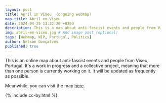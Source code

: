 ```yaml
---
layout: post
title: April in Viseu  (ongoing webmap)
map-title: Abril em Viseu
date: 2024-04-25 13:32:20 +0300
description: This is a map about anti-fascist events and people from Viseu (Portugal)
img: abril-em-viseu.jpg # Add image post (optional)
tags: [Webmap, WIP, Portugal, Politics]
author: Nelson Gonçalves
published: true
---
```


This is an online map about anti-fascist events and people from Viseu, Portugal. It's a work in progress and a collective project, meaning that more than one person is currently working on it.  It will be updated as frequently as possible.

Meanwhile, you can visit the map [here](https://abrilemviseu.pt/).

{% include cc-by.html %}
